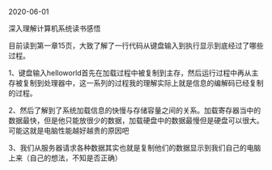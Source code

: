 2020-06-01

深入理解计算机系统读书感悟



目前读到第一章15页，大致了解了一行代码从键盘输入到执行显示到底经过了哪些过程。

1、键盘输入helloworld首先在加载过程中被复制到主存，然后运行过程中再从主存被复制到处理器中，这一系列的过程我的理解实际上就是信息的编解码已经复制的过程。



2、然后了解到了系统加载信息的快慢与存储容量之间的关系。加载寄存器当中的数据最快，但是他只能放很少的数据，加载硬盘中的数据最慢但是硬盘可以很大。可能这就是电脑性能越好越贵的原因吧



3、我们从服务器请求各种数据其实也就是复制他们的数据显示到我们自己的电脑上来（自己的想法，不知是否正确）



